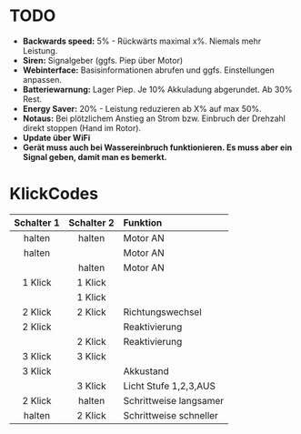 # TODO

- **Backwards speed:** 5% - Rückwärts maximal x%. Niemals mehr Leistung.
- **Siren:** Signalgeber (ggfs. Piep über Motor)
- **Webinterface:** Basisinformationen abrufen und ggfs. Einstellungen anpassen.
- **Batteriewarnung:** Lager Piep. Je 10% Akkuladung abgerundet. Ab 30% Rest.
- **Energy Saver:** 20% - Leistung reduzieren ab X% auf max 50%.
- **Notaus:** Bei plötzlichem Anstieg an Strom bzw. Einbruch der Drehzahl direkt stoppen (Hand im Rotor).
- **Update über WiFi**
- **Gerät muss auch bei Wassereinbruch funktionieren. Es muss aber ein Signal geben, damit man es bemerkt.**

# KlickCodes

| Schalter 1 | Schalter 2 | Funktion |
|:----------:|:----------:|:---------|
| halten     | halten     | Motor AN |
| halten     |            | Motor AN |
|            | halten     | Motor AN |
| 1 Klick    | 1 Klick    |          |
|            | 1 Klick    |          |
| 2 Klick    | 2 Klick    | Richtungswechsel |
| 2 Klick    |            | Reaktivierung |
|            | 2 Klick    | Reaktivierung |
| 3 Klick    | 3 Klick    |           |
| 3 Klick    |            | Akkustand |
|            | 3 Klick    | Licht Stufe 1,2,3,AUS |
| 2 Klick    | halten     | Schrittweise langsamer |
| halten     | 2 Klick    | Schrittweise schneller |
